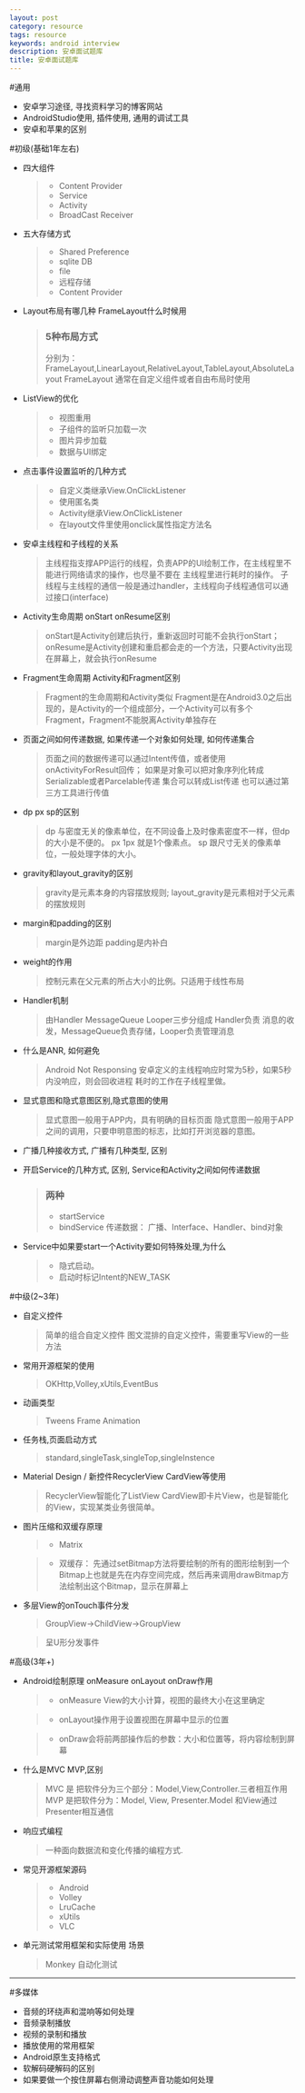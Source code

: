 ```yaml
---
layout: post
category: resource
tags: resource
keywords: android interview
description: 安卓面试题库
title: 安卓面试题库
---
```


#通用

* 安卓学习途径, 寻找资料学习的博客网站  
* AndroidStudio使用, 插件使用, 通用的调试工具  
* 安卓和苹果的区别  


#初级(基础1年左右)
* 四大组件  
  > * Content Provider
  > * Service
  > * Activity
  > * BroadCast Receiver
* 五大存储方式 
  > * Shared Preference
  > * sqlite DB
  > * file
  > * 远程存储
  > * Content Provider
* Layout布局有哪几种 FrameLayout什么时候用  
  > ### 5种布局方式
  > 分别为： FrameLayout,LinearLayout,RelativeLayout,TableLayout,AbsoluteLayout
  > FrameLayout 通常在自定义组件或者自由布局时使用
* ListView的优化 
  > * 视图重用
  > * 子组件的监听只加载一次
  > * 图片异步加载
  > * 数据与UI绑定
* 点击事件设置监听的几种方式 
  > * 自定义类继承View.OnClickListener
  > * 使用匿名类
  > * Activity继承View.OnClickListener
  > * 在layout文件里使用onclick属性指定方法名 
* 安卓主线程和子线程的关系  
  > 主线程指支撑APP运行的线程，负责APP的UI绘制工作，在主线程里不能进行网络请求的操作，也尽量不要在   主线程里进行耗时的操作。
  > 子线程与主线程的通信一般是通过handler，主线程向子线程通信可以通过接口(interface)
* Activity生命周期 onStart onResume区别  
  > onStart是Activity创建后执行，重新返回时可能不会执行onStart；
  > onResume是Activity创建和重启都会走的一个方法，只要Activity出现在屏幕上，就会执行onResume
* Fragment生命周期 Activity和Fragment区别  
  > Fragment的生命周期和Activity类似
  > Fragment是在Android3.0之后出现的，是Activity的一个组成部分，一个Activity可以有多个Fragment，Fragment不能脱离Activity单独存在
* 页面之间如何传递数据, 如果传递一个对象如何处理, 如何传递集合  
  > 页面之间的数据传递可以通过Intent传值，或者使用onActivityForResult回传；
  > 如果是对象可以把对象序列化转成Serializable或者Parcelable传递
  > 集合可以转成List传递
  > 也可以通过第三方工具进行传值
* dp px sp的区别  
  > dp 与密度无关的像素单位，在不同设备上及时像素密度不一样，但dp的大小是不便的。
  > px 1px 就是1个像素点。
  > sp 跟尺寸无关的像素单位，一般处理字体的大小。
* gravity和layout_gravity的区别  
  > gravity是元素本身的内容摆放规则;
  > layout_gravity是元素相对于父元素的摆放规则
* margin和padding的区别  
  > margin是外边距
  > padding是内补白
* weight的作用  
  > 控制元素在父元素的所占大小的比例。只适用于线性布局
  
* Handler机制  
  > 由Handler MessageQueue Looper三步分组成
  > Handler负责 消息的收发，MessageQueue负责存储，Looper负责管理消息
* 什么是ANR, 如何避免  
  > Android Not Responsing
  > 安卓定义的主线程响应时常为5秒，如果5秒内没响应，则会回收进程
  > 耗时的工作在子线程里做。
* 显式意图和隐式意图区别,隐式意图的使用 
  > 显式意图一般用于APP内，具有明确的目标页面
  > 隐式意图一般用于APP之间的调用，只要申明意图的标志，比如打开浏览器的意图。
* 广播几种接收方式, 广播有几种类型, 区别  
* 开启Service的几种方式, 区别, Service和Activity之间如何传递数据  
  > ### 两种
  > * startService
  > * bindService
  > 传递数据：
  > 广播、Interface、Handler、bind对象
* Service中如果要start一个Activity要如何特殊处理,为什么  
  > * 隐式启动。
  > * 启动时标记Intent的NEW_TASK
  

#中级(2~3年)
* 自定义控件  
  > 简单的组合自定义控件
  > 图文混排的自定义控件，需要重写View的一些方法
  
* 常用开源框架的使用  
  > OKHttp,Volley,xUtils,EventBus
* 动画类型 
  > Tweens
  > Frame
  > Animation 
* 任务栈,页面启动方式    
  > standard,singleTask,singleTop,singleInstence
 
* Material Design / 新控件RecyclerView CardView等使用  
  > RecyclerView智能化了ListView
  > CardView即卡片View，也是智能化的View，实现某类业务很简单。
* 图片压缩和双缓存原理  
  > * Matrix
  
  > * 双缓存：
  > 先通过setBitmap方法将要绘制的所有的图形绘制到一个Bitmap上也就是先在内存空间完成，然后再来调用drawBitmap方法绘制出这个Bitmap，显示在屏幕上
* 多层View的onTouch事件分发  
  > GroupView->ChildView->GroupView
  
  >呈U形分发事件


#高级(3年+)
* Android绘制原理 onMeasure onLayout onDraw作用  
  > * onMeasure View的大小计算，视图的最终大小在这里确定
  
  > * onLayout操作用于设置视图在屏幕中显示的位置
  
  > * onDraw会将前两部操作后的参数：大小和位置等，将内容绘制到屏幕
 
* 什么是MVC MVP,区别  
  > MVC 是 把软件分为三个部分：Model,View,Controller.三者相互作用
  > MVP 是把软件分为：Model, View, Presenter.Model 和View通过Presenter相互通信
* 响应式编程  
  > 一种面向数据流和变化传播的编程方式.
* 常见开源框架源码  
  > * Android 
  > * Volley
  > * LruCache
  > * xUtils
  > * VLC
* 单元测试常用框架和实际使用 场景  
  > Monkey 自动化测试
---

#多媒体
* 音频的环绕声和混响等如何处理  
* 音频录制播放  
* 视频的录制和播放  
* 播放使用的常用框架  
* Android原生支持格式  
* 软解码硬解码的区别  
* 如果要做一个按住屏幕右侧滑动调整声音功能如何处理 